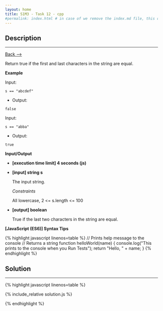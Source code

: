 ```yaml
---
layout: home
title: S1M3 - Task 12 - cpp
#permalink: index.html # in case of we remove the index.md file, this doc will be the index page
---
```


<div class="row">
<div class="columnStmt" markdown="1">

## Description
------

[Back --> ](../README.md)

Return true if the first and last characters in the string are equal.

**Example**

Input:
```
s == "abcdef"
```
-   Output:
```
false
```
Input:
```
s == "abba"
```
-   Output:
```
true
```

**Input/Output**

* **[execution time limit] 4 seconds (js)**

* **[input] string s**

    The input string.

    *Constraints*

    All lowercase, 2 <= s.length <= 100

* **[output] boolean**

    True if the last two characters in the string are equal.

**[JavaScript (ES6)] Syntax Tips**

{% highlight javascript linenos=table %}
// Prints help message to the console
// Returns a string
function helloWorld(name) {
    console.log("This prints to the console when you Run Tests");
    return "Hello, " + name;
}
{% endhighlight %}

</div>
<div class="columnSol" markdown="1">

## Solution
------

{% highlight javascript linenos=table %}

{% include_relative solution.js %}

{% endhighlight %}

</div>
</div>
